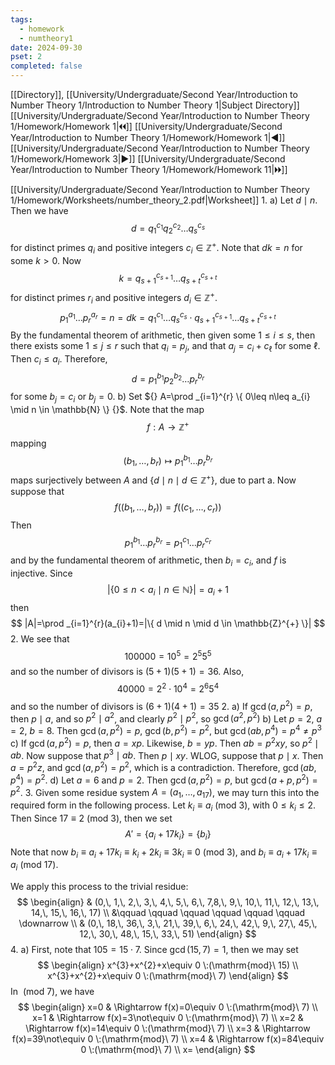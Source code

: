 ```yaml
---
tags:
  - homework
  - numtheory1
date: 2024-09-30
pset: 2
completed: false
---
```

[[Directory]], [[University/Undergraduate/Second Year/Introduction to Number Theory 1/Introduction to Number Theory 1|Subject Directory]]
[[University/Undergraduate/Second Year/Introduction to Number Theory 1/Homework/Homework 1|🞀🞀]] [[University/Undergraduate/Second Year/Introduction to Number Theory 1/Homework/Homework 1|◀]] [[University/Undergraduate/Second Year/Introduction to Number Theory 1/Homework/Homework 3|▶]] [[University/Undergraduate/Second Year/Introduction to Number Theory 1/Homework/Homework 11|🞂🞂]]

[[University/Undergraduate/Second Year/Introduction to Number Theory 1/Homework/Worksheets/number_theory_2.pdf|Worksheet]]
1. 
a)
Let ${} d \mid n {}$. Then we have
$$
d = q_{1}^{c_{1}} q_{2}^{c_{2}}\dots q_{s}^{c_{s}}
$$
for distinct primes ${} q_{i}$ and positive integers ${} c_{i} \in \mathbb{Z}^{+} {}$. Note that ${} dk=n {}$ for some $k>0 {}$. Now
$$
k=q_{s+1}^{c_{s+1}}\dots q_{s+t}^{c_{s+t}}
$$
for distinct primes ${} r_{i}$ and positive integers ${} d_{i} \in \mathbb{Z}^{+} {}$. 
$$
p_{1}^{a_{1}}\dots p_{r}^{a_{r}}=n=dk=q_{1}^{c_{1}}\dots q_{s}^{c_{s}}\cdot q_{s+1}^{c_{s+1}}\dots q_{s+t}^{c_{s+t}}
$$
By the fundamental theorem of arithmetic, then given some ${} 1\leq i\leq s {}$, then there exists some $1\leq j\leq r$ such that ${} q_{i}=p_{j} {}$, and that ${} a_{j}=c_{i}+c_{\ell} {}$ for some $\ell$. Then ${} c_{i}\leq a_{i} {}$. Therefore, 
$$
d=p_{1}^{b_{1}} p_{2}^{b_{2}}\dots p_{r}^{b_{r}}
$$
for some ${} b_{j}=c_{i} {}$ or ${} b_{j}=0 {}$. 
b)
Set ${} A=\prod _{i=1}^{r} \{ 0\leq n\leq a_{i} \mid n \in \mathbb{N} \} {}$. Note that the map 
$$
f:A\to{}\mathbb{Z}^{+}
$$
mapping
$$
(b_{1},\,\dots,\,b_{r})\mapsto p_{1}^{b_{1}} \dots p_{r}^{b_{r}}
$$
maps surjectively between $A$ and ${} \{ d \mid n \mid d \in \mathbb{Z}^{+} \} {}$, due to part a. Now suppose that
$$
f((b_{1},\,\dots,\,b_{r}))=f((c_{1},\,\dots,\,c_{r}))
$$
Then 
$$
p_{1}^{b_{1}}\dots p_{r}^{b_{r}}=p_{1}^{c_{1}}\dots p_{r}^{c_{r}}
$$
and by the fundamental theorem of arithmetic, then ${} b_{i}=c_{i} {}$, and $f$ is injective. Since
$$
|\{ 0 \leq n<a_{i} \mid  n \in \mathbb{N} \}|=a_{i}+1
$$
then
$$
|A|=\prod _{i=1}^{r}(a_{i}+1)=|\{ d \mid  n \mid  d \in \mathbb{Z}^{+} \}|
$$
2. 
We see that
$$
100000=10^{5}=2^{5}5^{5}
$$
and so the number of divisors is ${} (5+1)(5+1)=36 {}$. Also, 
$$
40000=2^{2}\cdot 10^{4}=2^{6}5^{4}
$$
and so the number of divisors is ${} (6+1)(4+1)=35 {}$
2. 
a)
If ${} \gcd(a,\, p^{2})=p {}$, then ${} p \mid a {}$, and so ${} p^{2} \mid a^{2} {}$, and clearly ${} p^{2} \mid  p^{2} {}$, so ${} \gcd(a^{2},\, p^{2}) {}$
b)
Let ${} p=2 {}$, ${} a=2 {}$, ${} b=8 {}$. Then ${} \gcd(a,\, p^{2})=p {}$, ${} \gcd(b,\, p^{2})=p^{2} {}$, but ${} \gcd(ab,\, p^{4})=p^{4}\neq p^{3} {}$
c)
If ${} \gcd(a,\, p^{2})=p {}$, then ${} a=xp {}$. Likewise, ${} b=yp {}$. Then ${} ab=p^{2}xy {}$, so ${} p^{2} \mid ab {}$. Now suppose that ${} p^{3} \mid ab {}$. Then ${} p \mid xy {}$. WLOG, suppose that ${} p \mid x {}$. Then ${} a=p^{2}z {}$, and ${} \gcd(a,\, p^{2})=p^{2} {}$, which is a contradiction. Therefore, ${} \gcd(ab,\, p^{4})=p^{2} {}$.
d)
Let ${} a=6 {}$ and ${} p=2 {}$. Then ${} \gcd(a,\, p^{2})=p {}$, but ${} \gcd(a+p,\, p^{2})=p^{2} {}$.
3. 
Given some residue system ${} A=(a_{1},\,\dots,\,a_{17}) {}$, we may turn this into the required form in the following process. Let ${} k_{i}\equiv a_{i} \:(\mathrm{mod}\  3)  {}$, with ${} 0\leq k_{i}\leq 2$. Then Since ${} 17\equiv 2 \:(\mathrm{mod}\  3)  {}$, then we set
$$
A'=\{ a_{i}+17k_{i} \}=\{ b_{i} \}
$$
Note that now ${} b_{i} \equiv a_{i}+17k_{i}\equiv k_{i}+2k_{i}\equiv 3k_{i}\equiv 0\:(\mathrm{mod}\  3)  {}$, and ${} b_{i}\equiv a_{i}+17k_{i}\equiv a_{i} \:(\mathrm{mod}\  17)   {}$.

We apply this process to the trivial residue:
$$
\begin{align}
 & (0,\, 1,\, 2,\, 3,\, 4,\, 5,\, 6,\, 7,8,\, 9,\, 10,\, 11,\, 12,\, 13,\, 14,\, 15,\, 16,\, 17) \\
 &\qquad \qquad \qquad \qquad \qquad \qquad  \downarrow  \\
 & (0,\, 18,\, 36,\, 3,\, 21,\, 39,\, 6,\, 24,\, 42,\, 9,\, 27,\, 45,\, 12,\, 30,\, 48,\, 15,\, 33,\, 51)
\end{align}
$$
4. 
a)
First, note that $105=15 \cdot 7 {}$. Since ${} \gcd(15,\, 7)=1 {}$, then we may set
$$
\begin{align}
 x^{3}+x^{2}+x\equiv 0 \:(\mathrm{mod}\  15)  \\
 x^{3}+x^{2}+x\equiv 0 \:(\mathrm{mod}\  7)  
 \end{align} 
$$
In ${} \:(\mathrm{mod}\  7)  {}$, we have
$$
\begin{align}
 x=0 & \Rightarrow f(x)=0\equiv 0 \:(\mathrm{mod}\  7)   \\
x=1  & \Rightarrow f(x)=3\not\equiv 0 \:(\mathrm{mod}\  7)  \\
x=2 & \Rightarrow f(x)=14\equiv 0 \:(\mathrm{mod}\  7)  \\
x=3 & \Rightarrow f(x)=39\not\equiv 0 \:(\mathrm{mod}\  7)  \\
x=4 & \Rightarrow f(x)=84\equiv 0 \:(\mathrm{mod}\  7)  \\
x=
 \end{align}
$$

